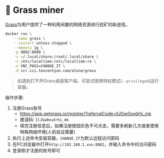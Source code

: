 # 🌱 Grass miner

[Grass](https://app.getgrass.io/register/?referralCode=IlJGw0ovdrhi_mk)为用户提供了一种利用闲置的网络资源进行挖矿的新途径。

```sh
docker run \
    --name grass \
    --restart unless-stopped \
    --memory 1g \
    -p 8082:8080 \
    -v ~/.local/share:/root/.local/share \
    -v /etc/localtime:/etc/localtime:ro \
    -e VNC_PASS=CHANGE_IT \
    -d ccr.ccs.tencentyun.com/alone/grass
```

> 如遇到打不开Grass桌面客户端，可尝试使用特权模式(`--privileged`)运行容器。


操作步骤:
1. 注册Grass账号
   - https://app.getgrass.io/register/?referralCode=IlJGw0ovdrhi_mk
   - 邀请码: `IlJGw0ovdrhi_mk`
   - 填完注册信息后，如果注册按钮灰色不可点击，需要多刷新几次或者使用特殊网络环境(人机验证需要)
2. 执行上述命令安装容器，`CHANGE_IT`为默认远程访问密码
3. 在PC浏览器中打开`http://192.168.1.xxx:8082`，并输入命令中的访问密码
4. 登录刚才注册的账号即可
